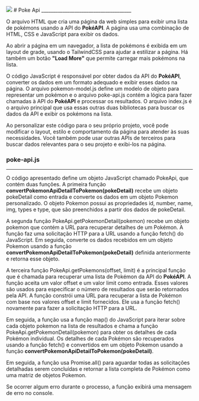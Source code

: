 
<img src="https://github.com/VitorSMaia/PokeDEX/blob/master/assets/img/pokedex.gif">
# Poke Api
______________________________________

O arquivo HTML que cria uma página da web simples para exibir uma lista de pokémons usando a API do **PokéAPI**. A página usa uma combinação de HTML, CSS e JavaScript para exibir os dados.

Ao abrir a página em um navegador, a lista de pokémons é exibida em um layout de grade, usando o TailwindCSS para ajudar a estilizar a página. Há também um botão **"Load More"** que permite carregar mais pokémons na lista.

O código JavaScript é responsável por obter dados da API do **PokéAPI**, converter os dados em um formato adequado e exibir esses dados na página. O arquivo pokemon-model.js define um modelo de objeto para representar um pokémon e o arquivo poke-api.js contém a lógica para fazer chamadas à API do **PokéAPI** e processar os resultados. O arquivo index.js é o arquivo principal que usa essas outras duas bibliotecas para buscar os dados da API e exibir os pokémons na lista.

Ao personalizar este código para o seu próprio projeto, você pode modificar o layout, estilo e comportamento da página para atender às suas necessidades. Você também pode usar outras APIs de terceiros para buscar dados relevantes para o seu projeto e exibi-los na página.

### poke-api.js

______________________________________

O código apresentado define um objeto JavaScript chamado PokeApi, que contém duas funções. A primeira função **convertPokemonApiDetailToPokemon(pokeDetail)** recebe um objeto pokeDetail como entrada e converte os dados em um objeto Pokemon personalizado. O objeto Pokemon possui as propriedades id, number, name, img, types e type, que são preenchidos a partir dos dados de pokeDetail.

A segunda função PokeApi.getPokemonDetail(pokemon) recebe um objeto pokemon que contém a URL para recuperar detalhes de um Pokémon. A função faz uma solicitação HTTP para a URL usando a função fetch() do JavaScript. Em seguida, converte os dados recebidos em um objeto Pokemon usando a função **convertPokemonApiDetailToPokemon(pokeDetail)** definida anteriormente e retorna esse objeto.

A terceira função PokeApi.getPokemons(offset, limit) é a principal função que é chamada para recuperar uma lista de Pokémon da API do **PokéAPI**. A função aceita um valor offset e um valor limit como entrada. Esses valores são usados para especificar o número de resultados que serão retornados pela API. A função constrói uma URL para recuperar a lista de Pokémon com base nos valores offset e limit fornecidos. Ele usa a função fetch() novamente para fazer a solicitação HTTP para a URL.

Em seguida, a função usa a função map() do JavaScript para iterar sobre cada objeto pokemon na lista de resultados e chama a função PokeApi.getPokemonDetail(pokemon) para obter os detalhes de cada Pokémon individual. Os detalhes de cada Pokémon são recuperados usando a função fetch() e convertidos em um objeto Pokemon usando a função **convertPokemonApiDetailToPokemon(pokeDetail)**.

Em seguida, a função usa Promise.all() para aguardar todas as solicitações detalhadas serem concluídas e retornar a lista completa de Pokémon como uma matriz de objetos Pokemon.

Se ocorrer algum erro durante o processo, a função exibirá uma mensagem de erro no console.
